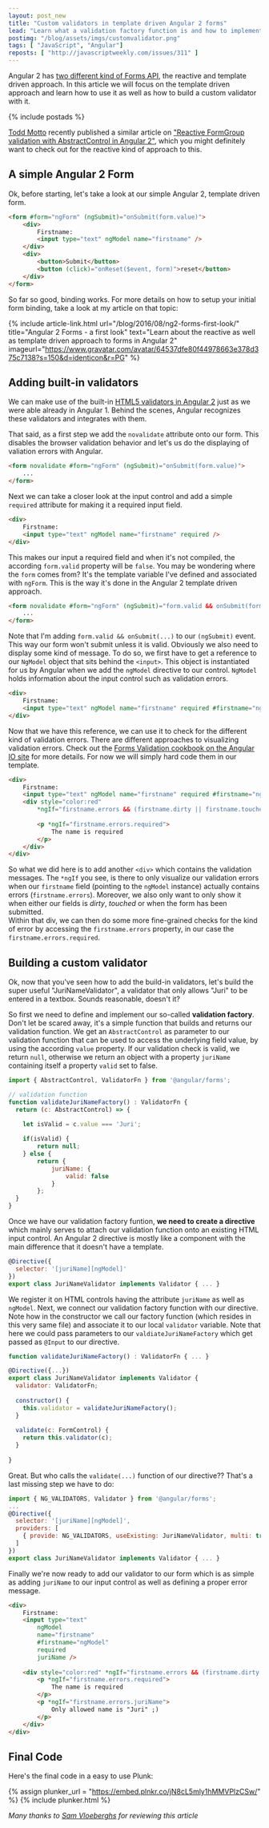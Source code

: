 ```yaml
---
layout: post_new
title: "Custom validators in template driven Angular 2 forms"
lead: "Learn what a validation factory function is and how to implement a validation directive to be added to your form controls"
postimg: "/blog/assets/imgs/customvalidator.png"
tags: [ "JavaScript", "Angular"]
reposts: [ "http://javascriptweekly.com/issues/311" ]
---
```


<div class="article-intro">
    Angular 2 has <a href="/blog/2016/08/ng2-forms-first-look/">two different kind of Forms API</a>, the reactive and template driven approach. In this article we will focus on the template driven approach and learn how to use it as well as how to build a custom validator with it.
</div>

{% include postads %}

[Todd Motto](https://twitter.com/toddmotto) recently published a similar article on ["Reactive FormGroup validation with AbstractControl in Angular 2"](https://toddmotto.com/reactive-formgroup-validation-angular-2), which you might definitely want to check out for the reactive kind of approach to this.

## A simple Angular 2 Form

Ok, before starting, let's take a look at our simple Angular 2, template driven form.

```html
<form #form="ngForm" (ngSubmit)="onSubmit(form.value)">
    <div>
        Firstname: 
        <input type="text" ngModel name="firstname" />
    </div>
    <div>
        <button>Submit</button>
        <button (click)="onReset($event, form)">reset</button>
    </div>
</form>
```

So far so good, binding works. For more details on how to setup your initial form binding, take a look at my article on that topic:

{% include article-link.html
    url="/blog/2016/08/ng2-forms-first-look/"
    title="Angular 2 Forms - a first look"
    text="Learn about the reactive as well as template driven approach to forms in Angular 2"
    imageurl="https://www.gravatar.com/avatar/64537dfe80f44978663e378d375c7138?s=150&d=identicon&r=PG"
%}

## Adding built-in validators

We can make use of the built-in [HTML5 validators in Angular 2](https://developer.mozilla.org/en-US/docs/Web/Guide/HTML/HTML5/Constraint_validation) just as we were able already in Angular 1. Behind the scenes, Angular recognizes these validators and integrates with them.

That said, as a first step we add the `novalidate` attribute onto our form. This disables the browser validation behavior and let's us do the displaying of valiation errors with Angular.

```html
<form novalidate #form="ngForm" (ngSubmit)="onSubmit(form.value)">
    ...
</form>
``` 

Next we can take a closer look at the input control and add a simple `required` attribute for making it a required input field.

```html
<div>
    Firstname: 
    <input type="text" ngModel name="firstname" required />
</div>
```

This makes our input a required field and when it's not compiled, the according `form.valid` property will be `false`. You may be wondering where the `form` comes from? It's the template variable I've defined and associated with `ngForm`. This is the way it's done in the Angular 2 template driven approach.

```html
<form novalidate #form="ngForm" (ngSubmit)="form.valid && onSubmit(form.value)">
    ...
</form>
```

Note that I'm adding `form.valid && onSubmit(...)` to our `(ngSubmit)` event. This way our form won't submit unless it is valid. Obviously we also need to display some kind of message. To do so, we first have to get a reference to our `NgModel` object that sits behind the `<input>`. This object is instantiated for us by Angular when we add the `ngModel` directive to our control. `NgModel` holds information about the input control such as validation errors.

```html
<div>
    Firstname: 
    <input type="text" ngModel name="firstname" required #firstname="ngModel" />
</div>
```

Now that we have this reference, we can use it to check for the different kind of validation errors. There are different approaches to visualizing validation errors. Check out the [Forms Validation cookbook on the Angular IO site]() for more details. For now we will simply hard code them in our template.

```html
<div>
    Firstname: 
    <input type="text" ngModel name="firstname" required #firstname="ngModel" />
    <div style="color:red" 
        *ngIf="firstname.errors && (firstname.dirty || firstname.touched || form.submitted)">
        
        <p *ngIf="firstname.errors.required">
            The name is required
        </p>
    </div>
</div>
```
So what we did here is to add another `<div>` which contains the validation messages. The `*ngIf` you see, is there to only visualize our validation errors when our `firstname` field (pointing to the `ngModel` instance) actually contains errors (`firstname.errors`). Moreover, we also only want to only show it when either our fields is _dirty_, _touched_ or when the form has been submitted.  
Within that div, we can then do some more fine-grained checks for the kind of error by accessing the `firstname.errors` property, in our case the `firstname.errors.required`.

## Building a custom validator

Ok, now that you've seen how to add the build-in validators, let's build the super useful "JuriNameValidator", a validator that only allows "Juri" to be entered in a textbox. Sounds reasonable, doesn't it?

So first we need to define and implement our so-called **validation factory**. Don't let be scared away, it's a simple function that builds and returns our validation function. We get an `AbstractControl` as parameter to our validation function that can be used to access the underlying field value, by using the according `value` property. If our validation check is valid, we return `null`, otherwise we return an object with a property `juriName` containing itself a property `valid` set to false.

```javascript
import { AbstractControl, ValidatorFn } from '@angular/forms';

// validation function
function validateJuriNameFactory() : ValidatorFn {
  return (c: AbstractControl) => {
    
    let isValid = c.value === 'Juri';

    if(isValid) {
        return null;
    } else {
        return {
            juriName: {
                valid: false
            }
        };
  }
}
```

Once we have our validation factory funtion, **we need to create a directive** which mainly serves to attach our validation function onto an existing HTML input control. An Angular 2 directive is mostly like a component with the main difference that it doesn't have a template.

```javascript
@Directive({
  selector: '[juriName][ngModel]'
})
export class JuriNameValidator implements Validator { ... }
```

We register it on HTML controls having the attribute `juriName` as well as `ngModel`. Next, we connect our validation factory function with our directive. Note how in the constructor we call our factory function (which resides in this very same file) and associate it to our local `validator` variable. Note that here we could pass parameters to our `valdiateJuriNameFactory` which get passed as `@Input` to our directive.

```javascript
function validateJuriNameFactory() : ValidatorFn { ... }

@Directive({...})
export class JuriNameValidator implements Validator {
  validator: ValidatorFn;
  
  constructor() {
    this.validator = validateJuriNameFactory();
  }
  
  validate(c: FormControl) {
    return this.validator(c);
  }
  
}
```

Great. But who calls the `validate(...)` function of our directive?? That's a last missing step we have to do:

```javascript
import { NG_VALIDATORS, Validator } from '@angular/forms';
...
@Directive({
  selector: '[juriName][ngModel]',
  providers: [
    { provide: NG_VALIDATORS, useExisting: JuriNameValidator, multi: true }
  ]
})
export class JuriNameValidator implements Validator { ... }
```

Finally we're now ready to add our validator to our form which is as simple as adding `juriName` to our input control as well as defining a proper error message.

```html
<div>
    Firstname: 
    <input type="text" 
        ngModel 
        name="firstname" 
        #firstname="ngModel" 
        required 
        juriName />
        
    <div style="color:red" *ngIf="firstname.errors && (firstname.dirty || firstname.touched || form.submitted)">
        <p *ngIf="firstname.errors.required">
            The name is required
        </p>
        <p *ngIf="firstname.errors.juriName">
            Only allowed name is "Juri" ;)
        </p>
    </div>
</div>
```

## Final Code

Here's the final code in a easy to use Plunk:

{% assign plunker_url = "https://embed.plnkr.co/jN8cL5mly1hMMVPlzCSw/" %}
{% include plunker.html %}

_Many thanks to [Sam Vloeberghs](https://twitter.com/samvloeberghs) for reviewing this article_
